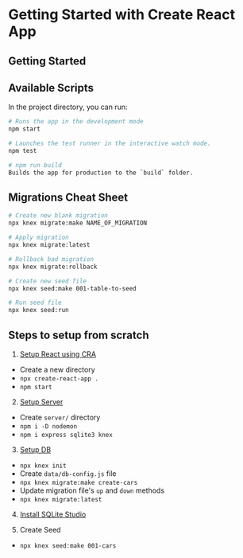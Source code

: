 # Getting Started with Create React App

## Getting Started


## Available Scripts

In the project directory, you can run:

```bash
# Runs the app in the development mode
npm start

# Launches the test runner in the interactive watch mode.
npm test

# npm run build
Builds the app for production to the `build` folder.
```

## Migrations Cheat Sheet

```bash
# Create new blank migration
npx knex migrate:make NAME_OF_MIGRATION

# Apply migration
npx knex migrate:latest

# Rollback bad migration
npx knex migrate:rollback

# Create new seed file
npx knex seed:make 001-table-to-seed

# Run seed file
npx knex seed:run
```


## Steps to setup from scratch

1. [Setup React using CRA](https://create-react-app.dev/docs/getting-started/)

- Create a new directory
- `npx create-react-app .`
- `npm start`

2. [Setup Server](https://medium.com/@MajikMan/starting-a-node-project-from-scratch-with-sqlite3-knex-and-express-fb4b765aca)

- Create `server/` directory
- `npm i -D nodemon`
- `npm i express sqlite3 knex`

3. [Setup DB](https://medium.com/@MajikMan/starting-a-node-project-from-scratch-with-sqlite3-knex-and-express-fb4b765aca)

- `npx knex init`
- Create `data/db-config.js` file
- `npx knex migrate:make create-cars`
- Update migration file's `up` and `down` methods
- `npx knex migrate:latest`

4. [Install SQLite Studio](https://sqlitestudio.pl/)

5. Create Seed

- `npx knex seed:make 001-cars`